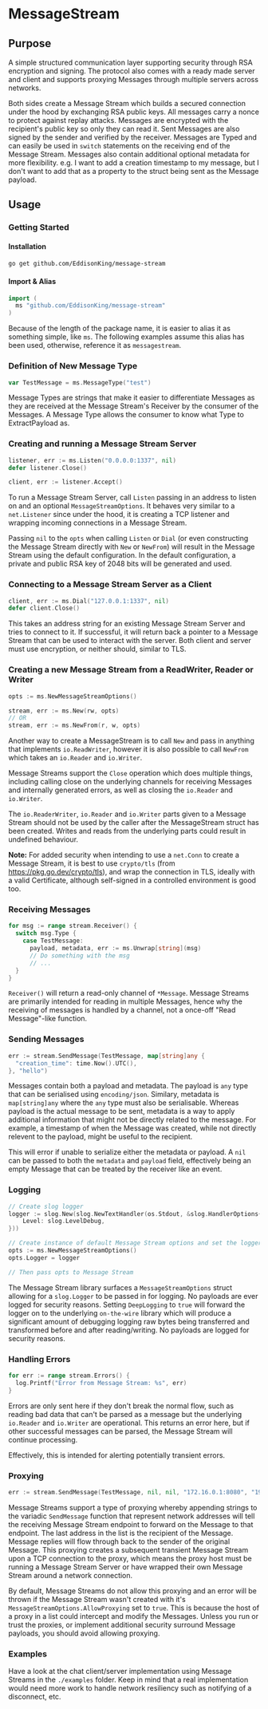 # MessageStream

## Purpose
A simple structured communication layer supporting security through RSA encryption and signing. The protocol also comes with a ready made server and client and supports proxying Messages through multiple servers across networks.

Both sides create a Message Stream which builds a secured connection under the hood by exchanging RSA public keys. All messages carry a nonce to protect against replay attacks.
Messages are encrypted with the recipient's public key so only they can read it. Sent Messages are also signed by the sender and verified by the receiver.
Messages are Typed and can easily be used in `switch` statements on the receiving end of the Message Stream. 
Messages also contain additional optional metadata for more flexibility. e.g. I want to add a creation timestamp to my message, but I don't want to add that as a property to the struct being sent as the Message payload.

## Usage

### Getting Started
#### Installation
```bash
go get github.com/EddisonKing/message-stream
```

#### Import & Alias
```go
import (
  ms "github.com/EddisonKing/message-stream"
)
```

Because of the length of the package name, it is easier to alias it as something simple, like `ms`. The following examples assume this alias has been used, otherwise, reference it as `messagestream`.

### Definition of New Message Type
```go
var TestMessage = ms.MessageType("test")
```

Message Types are strings that make it easier to differentiate Messages as they are received at the Message Stream's Receiver by the consumer of the Messages. A Message Type allows the consumer to know what Type to ExtractPayload as. 

### Creating and running a Message Stream Server
```go
listener, err := ms.Listen("0.0.0.0:1337", nil)
defer listener.Close()

client, err := listener.Accept()
```

To run a Message Stream Server, call `Listen` passing in an address to listen on and an optional `MessageStreamOptions`. It behaves very similar to a `net.Listener` since under the hood, it is creating a TCP listener and wrapping incoming connections in a Message Stream.

Passing `nil` to the `opts` when calling `Listen` or `Dial` (or even constructing the Message Stream directly with `New` or `NewFrom`) will result in the Message Stream using the default configuration. In the default configuration, a private and public RSA key of 2048 bits will be generated and used.

### Connecting to a Message Stream Server as a Client
```go
client, err := ms.Dial("127.0.0.1:1337", nil)
defer client.Close()
```

This takes an address string for an existing Message Stream Server and tries to connect to it. If successful, it will return back a pointer to a Message Stream that can be used to interact with the server. Both client and server must use encryption, or neither should, similar to TLS.

### Creating a new Message Stream from a ReadWriter, Reader or Writer
```go
opts := ms.NewMessageStreamOptions()

stream, err := ms.New(rw, opts)
// OR
stream, err := ms.NewFrom(r, w, opts)
```

Another way to create a MessageStream is to call `New` and pass in anything that implements `io.ReadWriter`, however it is also possible to call `NewFrom` which takes an `io.Reader` and `io.Writer`.

Message Streams support the `Close` operation which does multiple things, including calling close on the underlying channels for receiving Messages and internally generated errors, as well as closing the `io.Reader` and `io.Writer`. 

The `io.ReaderWriter`, `io.Reader` and `io.Writer` parts given to a Message Stream should not be used by the caller after the MessageStream struct has been created. Writes and reads from the underlying parts could result in undefined behaviour.

**Note:** For added security when intending to use a `net.Conn` to create a Message Stream, it is best to use `crypto/tls` (from https://pkg.go.dev/crypto/tls), and wrap the connection in TLS, ideally with a valid Certificate, although self-signed in a controlled environment is good too.

### Receiving Messages
```go
for msg := range stream.Receiver() {
  switch msg.Type {
    case TestMessage:
      payload, metadata, err := ms.Unwrap[string](msg)
      // Do something with the msg
      // ...
  }
}
```

`Receiver()` will return a read-only channel of `*Message`. Message Streams are primarily intended for reading in multiple Messages, hence why the receiving of messages is handled by a channel, not a once-off "Read Message"-like function. 

### Sending Messages
```go
err := stream.SendMessage(TestMessage, map[string]any {
  "creation_time": time.Now().UTC(),
}, "hello")
```

Messages contain both a payload and metadata. The payload is `any` type that can be serialised using `encoding/json`. Similary, metadata is `map[string]any` where the `any` type must also be serialisable.
Whereas payload is the actual message to be sent, metadata is a way to apply additional information that might not be directly related to the message. For example, a timestamp of when the Message was created, while not directly relevent to the payload, might be useful to the recipient.

This will error if unable to serialize either the metadata or payload. A `nil` can be passed to both the `metadata` and `payload` field, effectively being an empty Message that can be treated by the receiver like an event.

### Logging
```go
// Create slog logger
logger := slog.New(slog.NewTextHandler(os.Stdout, &slog.HandlerOptions{
	Level: slog.LevelDebug,
}))

// Create instance of default Message Stream options and set the logger
opts := ms.NewMessageStreamOptions()
opts.Logger = logger

// Then pass opts to Message Stream
```

The Message Stream library surfaces a `MessageStreamOptions` struct allowing for a `slog.Logger` to be passed in for logging. No payloads are ever logged for security reasons. Setting `DeepLogging` to `true` will forward the logger on to the underlying `on-the-wire` library which will produce a significant amount of debugging logging raw bytes being transferred and transformed before and after reading/writing. No payloads are logged for security reasons. 

### Handling Errors
```go
for err := range stream.Errors() {
  log.Printf("Error from Message Stream: %s", err)
}
```

Errors are only sent here if they don't break the normal flow, such as reading bad data that can't be parsed as a message but the underlying `io.Reader` and `io.Writer` are operational. This returns an error here, but if other successful messages can be parsed, the Message Stream will continue processing.

Effectively, this is intended for alerting potentially transient errors.


### Proxying
```go
err := stream.SendMessage(TestMessage, nil, nil, "172.16.0.1:8080", "192.168.10.1:4444") 
```

Message Streams support a type of proxying whereby appending strings to the variadic `SendMessage` function that represent network addresses will tell the receiving Message Stream endpoint to forward on the Message to that endpoint. The last address in the list is the recipient of the Message. Message replies will flow through back to the sender of the original Message. This proxying creates a subsequent transient Message Stream upon a TCP connection to the proxy, which means the proxy host must be running a Message Stream Server or have wrapped their own Message Stream around a network connection.

By default, Message Streams do not allow this proxying and an error will be thrown if the Message Stream wasn't created with it's `MessageStreamOptions.AllowProxying` set to `true`. This is because the host of a proxy in a list could intercept and modify the Messages. Unless you run or trust the proxies, or implement additional security surround Message payloads, you should avoid allowing proxying.

### Examples
Have a look at the chat client/server implementation using Message Streams in the `./examples` folder. Keep in mind that a real implementation would need more work to handle network resiliency such as notifying of a disconnect, etc.
